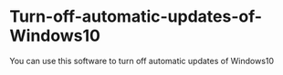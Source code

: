 # Turn-off-automatic-updates-of-Windows10
You can use this software to turn off automatic updates of Windows10

